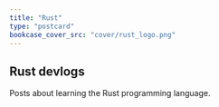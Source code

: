 ```yaml
---
title: "Rust"
type: "postcard"
bookcase_cover_src: "cover/rust_logo.png"
---
```


## Rust devlogs

Posts about learning the Rust programming language.
